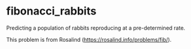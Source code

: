 # fibonacci_rabbits
Predicting a population of rabbits reproducing at a pre-determined rate. 

This problem is from Rosalind (https://rosalind.info/problems/fib/).
